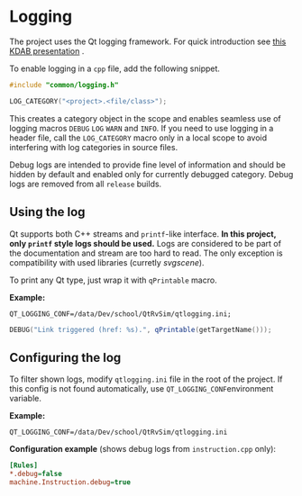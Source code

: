 # Logging

The project uses the Qt logging framework. For quick introduction
see [this KDAB presentation](https://www.kdab.com/wp-content/uploads/stories/slides/Day2/KaiKoehne_Qt%20Logging%20Framework%2016_9_0.pdf)
.

To enable logging in a `cpp` file, add the following snippet.

```c++
#include "common/logging.h"

LOG_CATEGORY("<project>.<file/class>");
```

This creates a category object in the scope and enables seamless use of logging macros `DEBUG` `LOG` `WARN` and `INFO`.
If you need to use logging in a header file, call the `LOG_CATEGORY` macro only in a local scope to avoid interfering
with log categories in source files.

Debug logs are intended to provide fine level of information and should be hidden by default and enabled only for
currently debugged category. Debug logs are removed from all `release` builds.

## Using the log

Qt supports both C++ streams and `printf`-like interface. **In this project, only `printf` style logs should be used.**
Logs are considered to be part of the documentation and stream are too hard to read. The only exception is compatibility
with used libraries (curretly *svgscene*).

To print any Qt type, just wrap it with `qPrintable` macro.

**Example:**

```
QT_LOGGING_CONF=/data/Dev/school/QtRvSim/qtlogging.ini;
```

```cpp
DEBUG("Link triggered (href: %s).", qPrintable(getTargetName()));
```

## Configuring the log

To filter shown logs, modify `qtlogging.ini` file in the root of the project. If this config is not found automatically,
use `QT_LOGGING_CONF`environment variable.

**Example:**

```shell
QT_LOGGING_CONF=/data/Dev/school/QtRvSim/qtlogging.ini
```

**Configuration example** (shows debug logs from `instruction.cpp` only):

```ini
[Rules]
*.debug=false
machine.Instruction.debug=true
```
